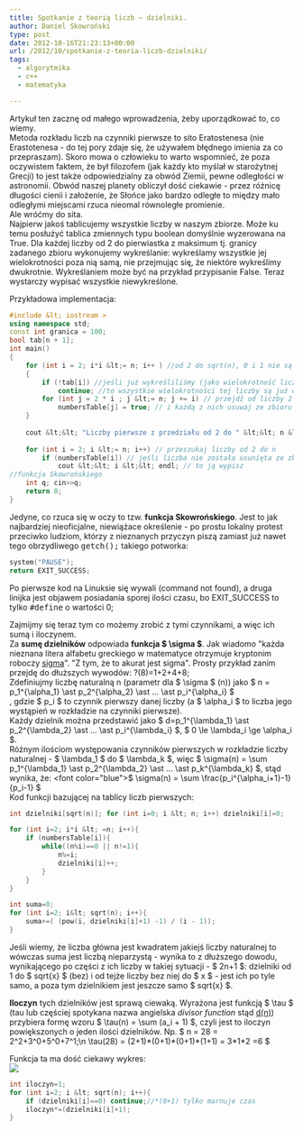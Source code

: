 ```yaml
---
title: Spotkanie z teorią liczb – dzielniki.
author: Daniel Skowroński
type: post
date: 2012-10-16T21:23:13+00:00
url: /2012/10/spotkanie-z-teoria-liczb-dzielniki/
tags:
  - algorytmika
  - c++
  - matematyka

---
```

  
  
  
Artykuł ten zacznę od małego wprowadzenia, żeby uporządkować to, co wiemy.  
Metoda rozkładu liczb na czynniki pierwsze to sito Eratostenesa (nie Erastotenesa - do tej pory zdaje się, że używałem błędnego imienia za co przepraszam). Skoro mowa o człowieku to warto wspomnieć, że poza oczywistem faktem, że był filozofem (jak każdy kto myślał w starożytnej Grecji) to jest także odpowiedzialny za obwód Ziemii, pewne odległości w astronomii. Obwód naszej planety obliczył dość ciekawie - przez różnicę długości cienii i założenie, że Słońce jako bardzo odległe to między mało odległymi miejscami rzuca nieomal równoległe promienie.  
Ale wróćmy do sita.  
Najpierw jakoś tablicujemy wszystkie liczby w naszym zbiorze. Może ku temu posłużyć tablica zmiennych typu boolean domyślnie wyzerowana na True. Dla każdej liczby od 2 do pierwiastka z maksimum tj. granicy zadanego zbioru wykonujemy wykreślanie: wykreślamy wszystkie jej wielokrotności poza nią samą, nie przejmując się, że niektóre wykreślimy dwukrotnie. Wykreślaniem może być na przykład przypisanie False. Teraz wystarczy wypisać wszystkie niewykreślone.  
  
Przykładowa implementacja:

```c++
#include &lt; iostream >
using namespace std;
const int granica = 100;
bool tab[n + 1];  
int main()
{
    for (int i = 2; i*i &lt;= n; i++ ) //od 2 do sqrt(n), 0 i 1 nie są pierwsze, poza tym przez 0 nic się nie dzieli ;)
    {
        if (!tab[i]) //jeśli już wykreśliliśmy (jako wielokrotność liczby mniejszej)
            continue; //to wszystkie wielokrotności tej liczby są już wykreślone i nie mamy co robić
        for (int j = 2 * i ; j &lt;= n; j += i) // przejdź od liczby 2 * i do n przesuwając się o i
            numbersTable[j] = true; // i każdą z nich usuwaj ze zbioru
    }
 
    cout &lt;&lt; "Liczby pierwsze z przedziału od 2 do " &lt;&lt; n &lt;&lt; ":" &lt;&lt; endl;
 
    for (int i = 2; i &lt;= n; i++) // przeszukaj liczby od 2 do n
        if (numbersTable[i]) // jeśli liczba nie została usunięta ze zbioru
            cout &lt;&lt; i &lt;&lt; endl; // to ją wypisz
//funkcja Skowrońskiego
    int q; cin>>q;
    return 0;
}
```

Jedyne, co rzuca się w oczy to tzw. **funkcja Skowrońskiego**. Jest to jak najbardziej nieoficjalne, niewiążace określenie - po prostu lokalny protest przeciwko ludziom, którzy z nieznanych przyczyn piszą zamiast już nawet tego obrzydliwego <kbd>getch();</kbd> takiego potworka:

```c++
system("PAUSE");
return EXIT_SUCCESS;
```

Po pierwsze kod na Linuksie się wywali (command not found), a druga linijka jest objawem posiadania sporej ilości czasu, bo EXIT_SUCCESS to tylko <kbd>#define</kbd> o wartości 0;

Zajmijmy się teraz tym co możemy zrobić z tymi czynnikami, a więc ich sumą i iloczynem.  
Za **sumę dzielników** odpowiada **funkcja $ \sigma $**. Jak wiadomo "każda nieznana litera alfabetu greckiego w matematyce otrzymuje kryptonim roboczy <u>sigma</u>". "Z tym, że to akurat jest sigma". Prosty przykład zanim przejdę do dłuższych wywodów: ?(8)=1+2+4+8;  
Zdefiniujmy liczbę naturalną n (parametr dla $ \sigma $ (n)) jako $ n = p\_1^{\alpha\_1} \ast p\_2^{\alpha\_2} \ast ... \ast p\_i^{\alpha\_i} $  
, gdzie $ p\_i $ to czynnik pierwszy danej liczby (a $ \alpha\_i $ to liczba jego wystąpień w rozkładzie na czynniki pierwsze).  
Każdy dzielnik można przedstawić jako $ d=p\_1^{\lambda\_1} \ast p\_2^{\lambda\_2} \ast ... \ast p\_i^{\lambda\_i} $, $ 0 \le \lambda\_i \ge \alpha\_i $.  
Różnym ilościom występowania czynników pierwszych w rozkładzie liczby naturalnej - $ \lambda\_1 $ do $ \lambda\_k $, więc $ \sigma(n) = \sum p\_1^{\lambda\_1} \ast p\_2^{\lambda\_2} \ast ... \ast p\_k^{\lambda\_k} $, stąd wynika, że:  
<font color="blue">$ \sigma(n) = \sum \frac{p_i^{\alpha_i+1}-1}{p_i-1} $</font>  
Kod funkcji bazującej na tablicy liczb pierwszych:

```c++
int dzielniki[sqrt(n)]; for (int i=0; i &lt; n; i++) dzielniki[i]=0;

for (int i=2; i*i &lt; =n; i++){
	if (numbersTable[i]){
		while((n%i)==0 || n!=1){
			n%=i;
			dzielniki[i]++;
		}
	}
}

int suma=0;
for (int i=2; i&lt; sqrt(n); i++){
	suma+=( (pow(i, dzielniki[i]+1) -1) / (i - 1));
}
```

Jeśli wiemy, że liczba główna jest kwadratem jakiejś liczby naturalnej to wówczas suma jest liczbą nieparzystą - wynika to z dłuższego dowodu, wynikającego po części z ich liczby w takiej sytuacji - $ 2n+1 $: dzielniki od 1 do $ sqrt{x} $ (bez) i od tejże liczby bez niej do $ x $ - jest ich po tyle samo, a poza tym dzielnikiem jest jeszcze samo $ sqrt{x} $.

**Iloczyn** tych dzielników jest sprawą ciewaką. Wyrażona jest funkcją $ \tau $ (tau lub częściej spotykana nazwa angielska _divisor function_ stąd <u>d(n)</u>) przybiera formę wzoru $ \tau(n) = \sum (a_i + 1) $, czyli jest to iloczyn powiększonych o jeden ilości dzielników. Np. $ n = 28 = 2^2+3^0+5^0+7^1;\n \tau(28) = (2+1)\*(0+1)\*(0+1)\*(1+1) = 3\*1*2 =6 $  
  
Funkcja ta ma dość ciekawy wykres:  
![](http://upload.wikimedia.org/wikipedia/commons/thumb/2/20/Divisor.svg/600px-Divisor.svg.png) 

```c++
int iloczyn=1;
for (int i=2; i &lt; sqrt(n); i++){
	if (dzielniki[i]==0) continue;//*(0+1) tylko marnuje czas
	iloczyn*=(dzielniki[i]+1);
}
```
